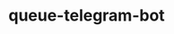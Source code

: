 # queue-telegram-bot

<!-- https://docs.google.com/document/d/1IRDkZ1_x7HtzHj8-TqcKiel5vHTuCX1spIWOSR8Ne4k/edit

commands:
✅ add_teacher - vika
✅ add_subject - vika
✅ delete_teacher - vika
✅ delete_subject - vika

✅create_queueu - vitalik
✅clear_queue - vitalik
✅delete_queue - vitalik
sign_up (optional poz arg) - vitalik
✅sign_out - vitalik

✅show_needed_queue - dima
show_current_student(nearest_future) - dima
next (queue to next student) - dima

✅all_teachers
✅all_subjects
✅all_students


start, help, end, menu-->
